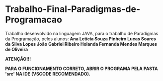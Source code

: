 # Trabalho-Final-Paradigmas-de-Programacao

Trabalho desenvolvido na linguagem JAVA, para o trabalho de Paradigmas da Programação, pelos alunos: 
**Ana Letícia Souza Pinheiro
Lucas Soares da Silva Lopes
João Gabriel Ribeiro Holanda
Fernanda Mendes Marques de Oliveira**

**ATENÇÃO!!!**

**PARA O FUNCIONAMENTO CORRETO, ABRIR O PROGRAMA PELA PASTA 'src' NA IDE (VSCODE RECOMENDADO).**

